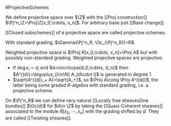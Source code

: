 #ProjectiveSchemes

We define projective space over $\Z$ with the [[Proj construction]] $\Pj^n_\Z=\Proj\Z[x_0,\cdots, x_n]$. For arbitrary base just [[Base change]].

[[Closed subschemes]] of a projective space are called projective schemes.

With standard grading, $\Gamma(\Pj^n_R, \Oc_{\Pj^n_R})=R$.

Weighted projective space is $\Proj R[x_0,\cdots, x_n]=\Proj A$ but with possibly non-standard grading. Weighted projective spaces are projective:
- If $\deg x_i=d_i$ and $d=\mcm\cpa{d_0,\cdots, d_n}$ then $A^{(d)}=\bigoplus_{i\in\N} A_{d\cdot i}$ is generated in degree 1.
- $\sqrt{A^{(d)}_+ A}=\sqrt{A_+}$, so $\Proj A\cong \Proj A^{(d)}$, the latter being some graded $R$-algebra with standard grading, i.e. a projective scheme.


On $\Pj^n_R$ we can define very natural [[Locally free sheaves|line bundles]] $\Oc(d)$ for $d\in \Z$ by taking the [[Quasi-Coherent sheaves]] associated to the module $R[x_0,\cdots,x_n]$ with the grading shifted by $d$. They are called [[Twisting sheaves]].
